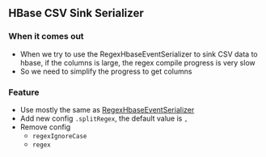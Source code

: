 ## HBase CSV Sink Serializer

### When it comes out
- When we try to use the RegexHbaseEventSerializer to sink CSV data to hbase, if the columns is large, the regex compile progress is very slow
- So we need to simplify the progress to get columns 

### Feature
- Use mostly the same as [RegexHbaseEventSerializer](https://github.com/apache/flume/blob/flume-1.9/flume-ng-sinks/flume-ng-hbase-sink/src/main/java/org/apache/flume/sink/hbase/RegexHbaseEventSerializer.java)
- Add new config `.splitRegex`, the default value is `,`
- Remove config
    - `regexIgnoreCase`
    - `regex`